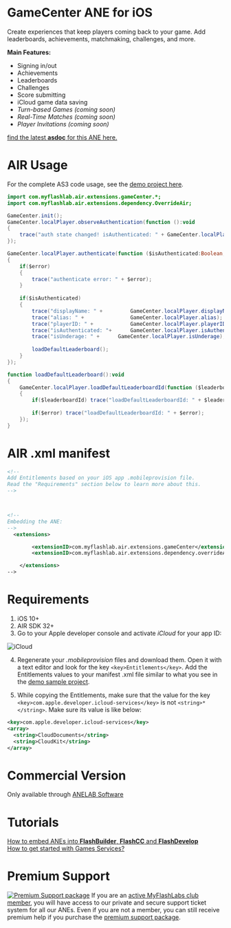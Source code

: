 # GameCenter ANE for iOS
Create experiences that keep players coming back to your game. Add leaderboards, achievements, matchmaking, challenges, and more.

**Main Features:**
* Signing in/out
* Achievements
* Leaderboards
* Challenges
* Score submitting
* iCloud game data saving
* *Turn-based Games (coming soon)*
* *Real-Time Matches (coming soon)*
* *Player Invitations (coming soon)*

[find the latest **asdoc** for this ANE here.](https://myflashlab.github.io/asdoc/com/myflashlab/air/extensions/gameCenter/package-detail.html)  

# AIR Usage
For the complete AS3 code usage, see the [demo project here](https://github.com/myflashlab/GameCenter-ANE/tree/master/AIR/src).

```actionscript
import com.myflashlab.air.extensions.gameCenter.*;
import com.myflashlab.air.extensions.dependency.OverrideAir;

GameCenter.init();
GameCenter.localPlayer.observeAuthentication(function ():void
{
	trace("auth state changed! isAuthenticated: " + GameCenter.localPlayer.isAuthenticated);
});

GameCenter.localPlayer.authenticate(function ($isAuthenticated:Boolean, $error:String):void
{
	if($error)
	{
		trace("authenticate error: " + $error);
	}
			
	if($isAuthenticated)
	{
		trace("displayName: " + 		GameCenter.localPlayer.displayName);
		trace("alias: " + 				GameCenter.localPlayer.alias);
		trace("playerID: " + 			GameCenter.localPlayer.playerID);
		trace("isAuthenticated: "+		GameCenter.localPlayer.isAuthenticated);
		trace("isUnderage: " + 		GameCenter.localPlayer.isUnderage);
				
		loadDefaultLeaderboard();
	}
});

function loadDefaultLeaderboard():void
{
	GameCenter.localPlayer.loadDefaultLeaderboardId(function ($leaderboardId:String, $error:String):void
	{
		if($leaderboardId) trace("loadDefaultLeaderboardId: " + $leaderboardId);
				
		if($error) trace("loadDefaultLeaderboardId: " + $error);
	});
}


```

# AIR .xml manifest
```xml
<!--
Add Entitlements based on your iOS app .mobileprovision file.
Read the "Requirements" section below to learn more about this.
-->



<!--
Embedding the ANE:
-->
  <extensions>

        <extensionID>com.myflashlab.air.extensions.gameCenter</extensionID>
        <extensionID>com.myflashlab.air.extensions.dependency.overrideAir</extensionID>

    </extensions>
-->
```

# Requirements 
1. iOS 10+
2. AIR SDK 32+
3. Go to your Apple developer console and activate *iCloud* for your app ID:  

![iCloud](https://myflashlab.github.io/resources/iCloudActivation.jpg)

4. Regenerate your *.mobileprovision* files and download them. Open it with a text editor and look for the key ```<key>Entitlements</key>```. Add the Entitlements values to your manifest .xml file similar to what you see in the [demo sample project](https://github.com/myflashlab/GameCenter-ANE/blob/master/AIR/Main-app.xml#L34).

5. While copying the Entitlements, make sure that the value for the key ```<key>com.apple.developer.icloud-services</key>``` is not ```<string>*</string>```. Make sure its value is like below:

```xml
<key>com.apple.developer.icloud-services</key>
<array>
  <string>CloudDocuments</string>
  <string>CloudKit</string>
</array>
```

# Commercial Version
Only available through [ANELAB Software](https://github.com/myflashlab/ANE-LAB/)

# Tutorials
[How to embed ANEs into **FlashBuilder**, **FlashCC** and **FlashDevelop**](https://www.youtube.com/watch?v=Oubsb_3F3ec&list=PL_mmSjScdnxnSDTMYb1iDX4LemhIJrt1O)  
[How to get started with Games Services?](https://github.com/myflashlab/GameServices-ANE/wiki#get-started-with-games-services)

# Premium Support #
[![Premium Support package](https://www.myflashlabs.com/wp-content/uploads/2016/06/professional-support.jpg)](https://www.myflashlabs.com/product/myflashlabs-support/)
If you are an [active MyFlashLabs club member](https://www.myflashlabs.com/product/myflashlabs-club-membership/), you will have access to our private and secure support ticket system for all our ANEs. Even if you are not a member, you can still receive premium help if you purchase the [premium support package](https://www.myflashlabs.com/product/myflashlabs-support/).